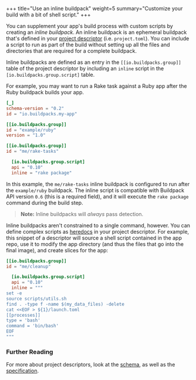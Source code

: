+++
title="Use an inline buildpack"
weight=5
summary="Customize your build with a bit of shell script."
+++

You can supplement your app's build process with custom scripts by creating an _inline buildpack_. An inline buildpack is an ephemeral buildpack that's defined in your [project descriptor][project-toml] (i.e. `project.toml`). You can include a script to run as part of the build without setting up all the files and directories that are required for a complete buildpack.

Inline buildpacks are defined as an entry in the `[[io.buildpacks.group]]` table of the project descriptor by including an `inline` script in the `[io.buildpacks.group.script]` table.

For example, you may want to run a Rake task against a Ruby app after the Ruby buildpack builds your app.

```toml
[_]
schema-version = "0.2"
id = "io.buildpacks.my-app"

[[io.buildpacks.group]]
id = "example/ruby"
version = "1.0"

[[io.buildpacks.group]]
id = "me/rake-tasks"

  [io.buildpacks.group.script]
  api = "0.10"
  inline = "rake package"
```

In this example, the `me/rake-tasks` inline buildpack is configured to run after the `example/ruby` buildpack. The inline script is compatible with Buildpack API version `0.6` (this is a required field), and it will execute the `rake package` command during the build step.

> **Note:** Inline buildpacks will _always_ pass detection.

Inline buildpacks aren't constrained to a single command, however. You can define complex scripts as [heredocs](https://toml.io/en/v1.0.0#string) in your project descriptor. For example, this snippet of a descriptor will source a shell script contained in the app repo, use it to modify the app directory (and thus the files that go into the final image), and create slices for the app:

```toml
[[io.buildpacks.group]]
id = "me/cleanup"

  [io.buildpacks.group.script]
  api = "0.10"
  inline = """
set -e
source scripts/utils.sh
find . -type f -name $(my_data_files) -delete
cat <<EOF > ${1}/launch.toml
[[processes]]
type = 'bash'
command = 'bin/bash'
EOF
"""
```

### Further Reading
For more about project descriptors, look at the [schema][descriptor-schema], as well as the [specification][spec].

[project-toml]: /docs/for-app-developers/how-to/configure-build-inputs/project-toml/
[descriptor-schema]: /docs/reference/project-descriptor/
[spec]: https://github.com/buildpacks/spec/blob/main/extensions/project-descriptor.md
